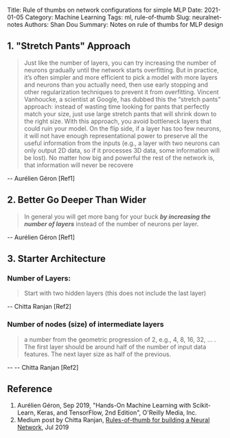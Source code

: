 Title: Rule of thumbs on network configurations for simple MLP
Date: 2021-01-05
Category: Machine Learning
Tags: ml, rule-of-thumb
Slug: neuralnet-notes
Authors: Shan Dou
Summary: Notes on rule of thumbs for MLP design

## 1. "Stretch Pants" Approach
> Just like the number of layers, you can try increasing the number of neurons gradually until the network starts overfitting. But in practice, it’s often simpler and more efficient to pick a model with more layers and neurons than you actually need, then use early stopping and other regularization techniques to prevent it from overfitting. Vincent Vanhoucke, a scientist at Google, has dubbed this the “stretch pants” approach: instead of wasting time looking for pants that perfectly match your size, just use large stretch pants that will shrink down to the right size. With this approach, you avoid bottleneck layers that could ruin your model. On the flip side, if a layer has too few neurons, it will not have enough representational power to preserve all the useful information from the inputs (e.g., a layer with two neurons can only output 2D data, so if it processes 3D data, some information will be lost). No matter how big and powerful the rest of the network is, that information will never be recovere

-- Aurélien Géron [Ref1]

## 2. Better Go Deeper Than Wider

> In general you will get more bang for your buck ***by increasing the number of layers*** instead of the number of neurons per layer.

-- Aurélien Géron [Ref1]

## 3. Starter Architecture
### Number of Layers:
> Start with two hidden layers (this does not include the last layer)

-- Chitta Ranjan [Ref2]

### Number of nodes (size) of intermediate layers
> a number from the geometric progression of 2, e.g., 4, 8, 16, 32, … . The first layer should be around half of the number of input data features. The next layer size as half of the previous.

-- -- Chitta Ranjan [Ref2]


## Reference
1. Aurélien Géron, Sep 2019, "Hands-On Machine Learning with Scikit-Learn, Keras, and TensorFlow, 2nd Edition", O'Reilly Media, Inc.
2. Medium post by Chitta Ranjan, 
[Rules-of-thumb for building a Neural Network](https://towardsdatascience.com/17-rules-of-thumb-for-building-a-neural-network-93356f9930af), Jul 2019


